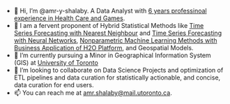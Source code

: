 - 👋 Hi, I’m @amr-y-shalaby. A Data Analyst with [6 years professinoal experience in Health Care and Games](https://www.linkedin.com/in/amryshalaby/).
- 👀 I am a fervent proponent of Hybrid Statistical Methods like [Time Series Forecasting with Nearest Neighbour](https://cran.r-project.org/web/packages/tsfknn/tsfknn.pdf) and [Time Series Forecasting with Neural Networks](https://cran.r-project.org/web/packages/nnfor/nnfor.pdf), [Nonparametric Machine Learning Methods with Business Application of H2O Platform](https://docs.h2o.ai/h2o/latest-stable/h2o-docs/welcome.html), and Geospatial Models.
- 🌱 I’m currently pursuing a Minor in Geographical Information System (GIS) at [University of Toronto](https://www.utm.utoronto.ca/geography/undergraduate/geography-programs/geographical-information-systems) 
- 💞️ I’m looking to collaborate on Data Science Projects and optimization of ETL pipelines and data curation for statistically actionable, and concise, data curation for end users.
- 📫 You can reach me at [amr.shalaby\@mail.utoronto.ca](mailto:amr.shalaby@mail.utoronto.ca?subject=Github).

<!---
amr-y-shalaby/amr-y-shalaby is a ✨ special ✨ repository because its `README.md` (this file) appears on your GitHub profile.
You can click the Preview link to take a look at your changes.
--->

